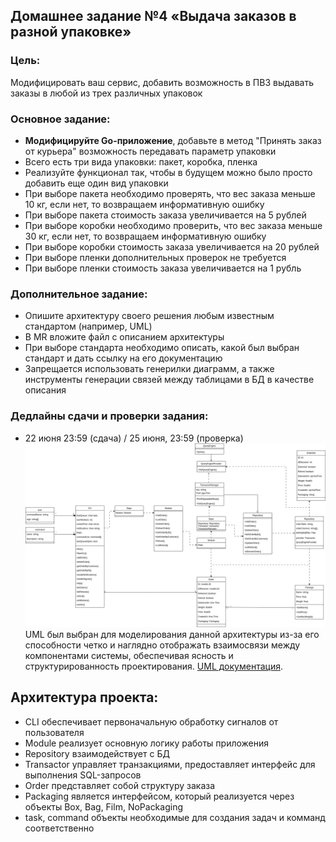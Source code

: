 ## Домашнее задание №4 «Выдача заказов в разной упаковке»
### Цель:

Модифицировать ваш сервис, добавить возможность в ПВЗ выдавать заказы в любой из трех различных упаковок

### Основное задание:

- **Модифицируйте Go-приложение**, добавьте в метод "Принять заказ от курьера" возможность передавать параметр упаковки
- Всего есть три вида упаковки: пакет, коробка, пленка
- Реализуйте функционал так, чтобы в будущем можно было просто добавить еще один вид упаковки
- При выборе пакета необходимо проверять, что вес заказа меньше 10 кг, если нет, то возвращаем информативную ошибку
- При выборе пакета стоимость заказа увеличивается на 5 рублей
- При выборе коробки необходимо проверить, что вес заказа меньше 30 кг, если нет, то возвращаем информативную ошибку
- При выборе коробки стоимость заказа увеличивается на 20 рублей
- При выборе пленки дополнительных проверок не требуется
- При выборе пленки стоимость заказа увеличивается на 1 рубль

### Дополнительное задание:

- Опишите архитектуру своего решения любым известным стандартом (например, UML)
- В MR вложите файл с описанием архитектуры
- При выборе стандарта необходимо описать, какой был выбран стандарт и дать ссылку на его документацию
- Запрещается использовать генерилки диаграмм, а также инструменты генерации связей между таблицами в БД в качестве описания 

### Дедлайны сдачи и проверки задания: 
- 22 июня 23:59 (сдача) / 25 июня, 23:59 (проверка)
![alt text](image.png)
UML был выбран для моделирования данной архитектуры из-за его способности четко и наглядно отображать взаимосвязи между компонентами системы, обеспечивая ясность и структурированность проектирования. 
[UML документация](https://www.omg.org/spec/UML/).
## Архитектура проекта:
* CLI обеспечивает первоначальную обработку сигналов от пользователя
* Module реализует основную логику работы приложения
* Repository взаимодействует с БД
* Transactor управляет транзакциями, предоставляет интерфейс для выполнения SQL-запросов
* Order представляет собой структуру заказа
* Packaging является интерфейсом, который реализуется через объекты Box, Bag, Film, NoPackaging
* task, command объекты необходимые для создания задач и комманд соответственно